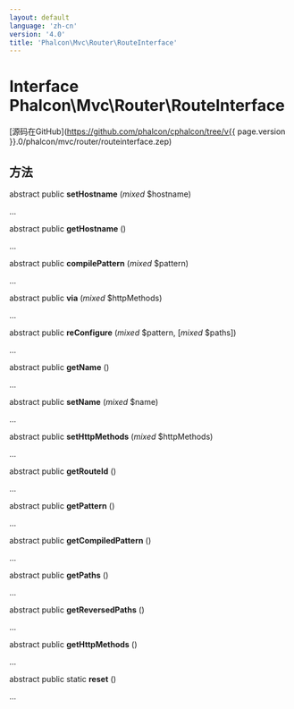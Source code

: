 ```yaml
---
layout: default
language: 'zh-cn'
version: '4.0'
title: 'Phalcon\Mvc\Router\RouteInterface'
---
```


# Interface **Phalcon\Mvc\Router\RouteInterface**

[源码在GitHub](https://github.com/phalcon/cphalcon/tree/v{{ page.version }}.0/phalcon/mvc/router/routeinterface.zep)

## 方法

abstract public **setHostname** (*mixed* $hostname)

...

abstract public **getHostname** ()

...

abstract public **compilePattern** (*mixed* $pattern)

...

abstract public **via** (*mixed* $httpMethods)

...

abstract public **reConfigure** (*mixed* $pattern, [*mixed* $paths])

...

abstract public **getName** ()

...

abstract public **setName** (*mixed* $name)

...

abstract public **setHttpMethods** (*mixed* $httpMethods)

...

abstract public **getRouteId** ()

...

abstract public **getPattern** ()

...

abstract public **getCompiledPattern** ()

...

abstract public **getPaths** ()

...

abstract public **getReversedPaths** ()

...

abstract public **getHttpMethods** ()

...

abstract public static **reset** ()

...